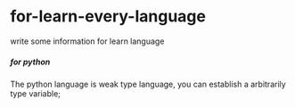 # for-learn-every-language
write some information for learn language


##### for python  
The python language is weak type language, you can establish a arbitrarily type variable;

